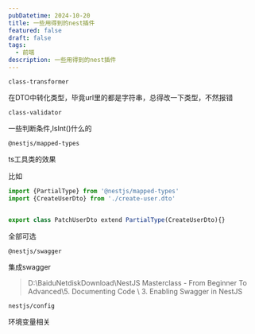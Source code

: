 ```yaml
---
pubDatetime: 2024-10-20
title: 一些用得到的nest插件
featured: false
draft: false
tags:
  - 前端
description: 一些用得到的nest插件
---
```


`class-transformer `

在DTO中转化类型，毕竟url里的都是字符串，总得改一下类型，不然报错

`class-validator`

一些判断条件,IsInt()什么的

`@nestjs/mapped-types`

ts工具类的效果

比如

```typescript
import {PartialType} from '@nestjs/mapped-types'
import {CreateUserDto} from './create-user.dto'


export class PatchUserDto extend PartialType(CreateUserDto){}
```

全部可选

`@nestjs/swagger`

集成swagger

> D:\BaiduNetdiskDownload\NestJS Masterclass - From Beginner To Advanced\5. Documenting Code \ 3. Enabling Swagger in NestJS

`nestjs/config`

环境变量相关
